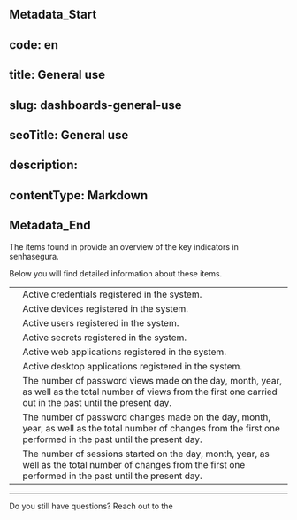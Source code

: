 ## Metadata_Start 
## code: en
## title: General use 
## slug: dashboards-general-use 
## seoTitle: General use 
## description:  
## contentType: Markdown 
## Metadata_End
The items found in  provide an overview of the key indicators in senhasegura. 

Below you will find detailed information about these items.

|  |  |
|---|---|
|  | Active credentials registered in the system. |
|  | Active devices registered in the system. |
|  | Active users registered in the system. |
|  | Active secrets registered in the system. |
|  | Active web applications registered in the system. |
|  | Active desktop applications registered in the system. |
|  | The number of password views made on the day, month, year, as well as the total number of views from the first one carried out in the past until the present day. |
|  | The number of password changes made on the day, month, year, as well as the total number of changes from the first one performed in the past until the present day. |
|  | The number of sessions started on the day, month, year, as well as the total number of changes from the first one performed in the past until the present day. |
***
Do you still have questions? Reach out to the 
